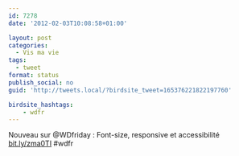 ```yaml
---
id: 7278
date: '2012-02-03T10:08:58+01:00'

layout: post
categories:
  - Vis ma vie
tags:
  - tweet
format: status
publish_social: no
guid: 'http://tweets.local/?birdsite_tweet=165376221822197760'

birdsite_hashtags:
    - wdfr
---
```


Nouveau sur @WDfriday : Font-size, responsive et accessibilité [bit.ly/zma0TI](http://bit.ly/zma0TI) #wdfr